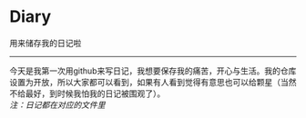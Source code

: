 # Diary
用来储存我的日记啦


***
今天是我第一次用github来写日记，我想要保存我的痛苦，开心与生活。我的仓库设置为开放，所以大家都可以看到，如果有人看到觉得有意思也可以给颗星（当然不给最好，到时候我怕我的日记被围观了）。   
_注：日记都在对应的文件里_
